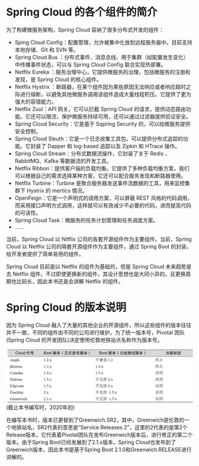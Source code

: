 # Spring Cloud 的各个组件的简介

为了构建微服务架构，Spring Cloud 容纳了很多分布式开发的组件：
- Sping Cloud Config：配置管理，允许被集中化放到远程服务器中。目前支持本地存储、Git 和 SVN 等。
- Spring Cloud Bus ：分布式事件、消息总线、用于集群（如配置发生变化）中传播事件状态，可以与 Spring Cloud Config 联合实现热部署。
- Netflix Eureka ：服务治理中心，它提供微服务的治理，包括微服务的注册和发现，是 Spring Cloud 的核心组件。
- Netflix Hystrix ：断路器，在某个组件因为某些原因无法响应或者响应超时之际进行熔断，以避免其他微服务调用该组件造成大量线程积压。它提供了更为强大的容错能力。
- Netflix Zuul：API 网关，它可以拦截 Spring Cloud 的请求，提供动态路由功能。它还可以限流，保护微服务持续可用，还可以通过过滤器提供验证安全。
- Spring Cloud Security：它是基于 Sqpring Security 的，可以给微服务提供安全控制。
- Spring Cloud Sleuth：它是一个日志收集工具包，可以提供分布式追踪的功能。它封装了 Dapper 和 log-based 追踪以及 Zipkin 和 HTrace 操作。
- Spring Cloud Stream：分布式数据流操作，它封装了关于 Redis 、RabbitMQ、Kafka 等数据流的开发工具。
- Netflix Ribbon：提供客户端的负载均衡。它提供了多种负载均衡方案，我们可以根据自己的需求选择某种方案，它还可以配合服务发现和断路器使用。
- Netflix Turbine：Turbine 是聚合服务器发送事件流数据的工具，用来监控集群下 Hystrix 的 mertics 情况。
- OpenFeign：它是一个声明式的调用方案，可以屏蔽 REST 风格的代码调用，而采用接口声明方式调用，这样就可以有效减少不必要的代码，进而提高代码的可读性。
- Spring Cloud Task：微服务的任务计划管理和任务调度方案。
- ......

当前，Spring Cloud 以 Nitflix 公司的各套开源组件作为主要组件。当前，Spring Cloud 以 Netflix 公司的隔套开源组件作为主要组件，通过 Spring Boot 的封装，给开发者提供了简单易用的组件。

Spring Cloud 目前是以 Netflix 的组件为基础的，但是 Spring Cloud 未来趋势是去 Netflix 组件，不过即使更换新的组件，其设计思想也是大同小异的，且更换周期也比较长，因此本书还是会讲解 Netflix 的组件。



# Spring Cloud 的版本说明
因为 Spring Cloud 融入了大量的其他企业的开源组件，所以这些组件的版本往往并不一致，不同的组件由不同的公司进行维护。为了统一版本号，Pivotal 团队(Spring Cloud 的开发团队)决定使用伦敦地铁站点名称作为版本号。

![](img\SpringCloud版本号（截止2020年初）.PNG)
(截止本书编写时，2020年初)

在编写本书时，版本已更替到了Greenwich.SR2，其中，Greenwich是伦敦的一个地铁站名，SR2代表的意思是“Service Releases 2”，这里的2代表的是第2个Release版本，它代表着Pivotal团队在发布Greenwich版本后，进行修正的第二个版本。由于Spring Boot已经发展到了2.1.x版本，Spring Cloud也发布到了Greenwich版本，因此本书是基于Spring Boot 2.1.0和Greenwich.RELEASE进行讲解的。